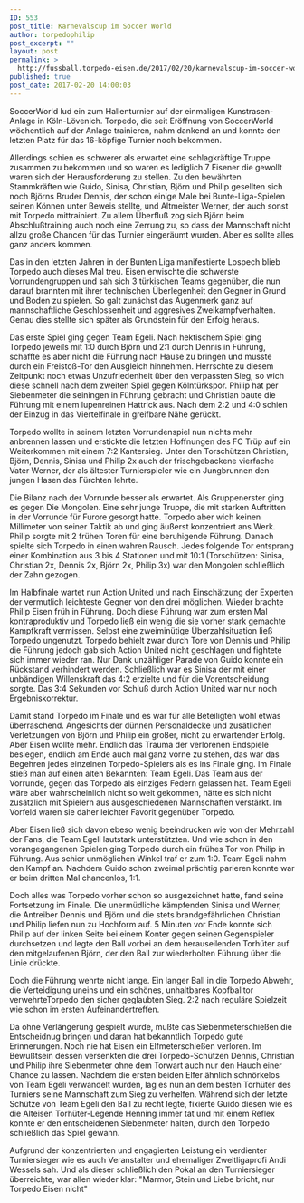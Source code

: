 ```yaml
---
ID: 553
post_title: Karnevalscup im Soccer World
author: torpedophilip
post_excerpt: ""
layout: post
permalink: >
  http://fussball.torpedo-eisen.de/2017/02/20/karnevalscup-im-soccer-world/
published: true
post_date: 2017-02-20 14:00:03
---
```

SoccerWorld lud ein zum Hallenturnier auf der einmaligen Kunstrasen-Anlage in Köln-Lövenich. Torpedo, die seit Eröffnung von SoccerWorld wöchentlich auf der Anlage trainieren, nahm dankend an und konnte den letzten Platz für das 16-köpfige Turnier noch bekommen.

Allerdings schien es schwerer als erwartet eine schlagkräftige Truppe zusammen zu bekommen und so waren es lediglich 7 Eisener die gewollt waren sich der Herausforderung zu stellen. Zu den bewährten Stammkräften wie Guido, Sinisa, Christian, Björn und Philip gesellten sich noch Björns Bruder Dennis, der schon einige Male bei Bunte-Liga-Spielen seinen Können unter Beweis stellte, und Altmeister Werner, der auch sonst mit Torpedo mittrainiert. Zu allem Überfluß zog sich Björn beim Abschlußtraining auch noch eine Zerrung zu, so dass der Mannschaft nicht allzu große Chancen für das Turnier eingeräumt wurden. Aber es sollte alles ganz anders kommen.

Das in den letzten Jahren in der Bunten Liga manifestierte Lospech blieb Torpedo auch dieses Mal treu. Eisen erwischte die schwerste Vorrundengruppen und sah sich 3 türkischen Teams gegenüber, die nun darauf brannten mit ihrer technischen Überlegenheit den Gegner in Grund und Boden zu spielen. So galt zunächst das Augenmerk ganz auf mannschaftliche Geschlossenheit und aggresives Zweikampfverhalten. Genau dies stellte sich später als Grundstein für den Erfolg heraus.

Das erste Spiel ging gegen Team Egeli. Nach hektischem Spiel ging Torpedo jeweils mit 1:0 durch Björn und 2:1 durch Dennis in Führung, schaffte es aber nicht die Führung nach Hause zu bringen und musste durch ein Freistoß-Tor den Ausgleich hinnehmen. Herrschte zu diesem Zeitpunkt noch etwas Unzufriedenheit über den verpassten Sieg, so wich diese schnell nach dem zweiten Spiel gegen Kölntürkspor. Philip hat per Siebenmeter die seiningen in Führung gebracht und Christian baute die Führung mit einem lupenreinen Hattrick aus. Nach dem 2:2 und 4:0 schien der Einzug in das Viertelfinale in greifbare Nähe gerückt.

Torpedo wollte in seinem letzten Vorrundenspiel nun nichts mehr anbrennen lassen und erstickte die letzten Hoffnungen des FC Trüp auf ein Weiterkommen mit einem 7:2 Kantersieg. Unter den Torschützen Christian, Björn, Dennis, Sinisa und Philip 2x auch der frischgebackene vierfache Vater Werner, der als ältester Turnierspieler wie ein Jungbrunnen den jungen Hasen das Fürchten lehrte.

Die Bilanz nach der Vorrunde besser als erwartet. Als Gruppenerster ging es gegen Die Mongolen. Eine sehr junge Truppe, die mit starken Auftritten in der Vorrunde für Furore gesorgt hatte. Torpedo aber wich keinen Millimeter von seiner Taktik ab und ging äußerst konzentriert ans Werk. Philip sorgte mit 2 frühen Toren für eine beruhigende Führung. Danach spielte sich Torpedo in einen wahren Rausch. Jedes folgende Tor entsprang einer Kombination aus 3 bis 4 Stationen und mit 10:1 (Torschützen: Sinisa, Christian 2x, Dennis 2x, Björn 2x, Philip 3x) war den Mongolen schließlich der Zahn gezogen.

Im Halbfinale wartet nun Action United und nach Einschätzung der Experten der vermutlich leichteste Gegner von den drei möglichen. Wieder brachte Philip Eisen früh in Führung. Doch diese Führung war zum ersten Mal kontraproduktiv und Torpedo ließ ein wenig die sie vorher stark gemachte Kampfkraft vermissen. Selbst eine zweiminütige Überzahlsituation ließ Torpedo ungenutzt. Torpedo behielt zwar durch Tore von Dennis und Philip die Führung jedoch gab sich Action United nicht geschlagen und fightete sich immer wieder ran. Nur Dank unzähliger Parade von Guido konnte ein Rückstand verhindert werden. Schließlich war es Sinisa der mit einer unbändigen Willenskraft das 4:2 erzielte und für die Vorentscheidung sorgte. Das 3:4 Sekunden vor Schluß durch Action United war nur noch Ergebniskorrektur.

Damit stand Torpedo im Finale und es war für alle Beteiligten wohl etwas überraschend. Angesichts der dünnen Personaldecke und zusätlichen Verletzungen von Björn und Philip ein großer, nicht zu erwartender Erfolg. Aber Eisen wollte mehr. Endlich das Trauma der verlorenen Endspiele besiegen, endlich am Ende auch mal ganz vorne zu stehen, das war das Begehren jedes einzelnen Torpedo-Spielers als es ins Finale ging. Im Finale stieß man auf einen alten Bekannten: Team Egeli. Das Team aus der Vorrunde, gegen das Torpedo als einziges Federn gelassen hat. Team Egeli wäre aber wahrscheinlich nicht so weit gekommen, hätte es sich nicht zusätzlich mit Spielern aus ausgeschiedenen Mannschaften verstärkt. Im Vorfeld waren sie daher leichter Favorit gegenüber Torpedo.

Aber Eisen ließ sich davon ebeso wenig beeindrucken wie von der Mehrzahl der Fans, die Team Egeli lautstark unterstützten. Und wie schon in den vorangegangenen Spielen ging Torpedo durch ein frühes Tor von Philip in Führung. Aus schier unmöglichen Winkel traf er zum 1:0. Team Egeli nahm den Kampf an. Nachdem Guido schon zweimal prächtig parieren konnte war er beim dritten Mal chancenlos, 1:1.

Doch alles was Torpedo vorher schon so ausgezeichnet hatte, fand seine Fortsetzung im Finale. Die unermüdliche kämpfenden Sinisa und Werner, die Antreiber Dennis und Björn und die stets brandgefährlichen Christian und Philip liefen nun zu Hochform auf. 5 Minuten vor Ende konnte sich Philip auf der linken Seite bei einem Konter gegen seinen Gegenspieler durchsetzen und legte den Ball vorbei an dem herauseilenden Torhüter auf den mitgelaufenen Björn, der den Ball zur wiederholten Führung über die Linie drückte.

Doch die Führung wehrte nicht lange. Ein langer Ball in die Torpedo Abwehr, die Verteidigung uneins und ein schönes, unhaltbares Kopfballtor verwehrteTorpedo den sicher geglaubten Sieg. 2:2 nach reguläre Spielzeit wie schon im ersten Aufeinandertreffen.

Da ohne Verlängerung gespielt wurde, mußte das Siebenmeterschießen die Entscheidnug bringen und daran hat bekanntlich Torpedo gute Erinnerungen. Noch nie hat Eisen ein Elfmeterschießen verloren. Im Bewußtsein dessen versenkten die drei Torpedo-Schützen Dennis, Christian und Philip ihre Siebenmeter ohne dem Torwart auch nur den Hauch einer Chance zu lassen. Nachdem die ersten beiden Elfer ähnlich schnörkelos von Team Egeli verwandelt wurden, lag es nun an dem besten Torhüter des Turniers seine Mannschaft zum Sieg zu verhelfen. Während sich der letzte Schütze von Team Egeli den Ball zu recht legte, fixierte Guido diesen wie es die Alteisen Torhüter-Legende Henning immer tat und mit einem Reflex konnte er den entscheidenen Siebenmeter halten, durch den Torpedo schließlich das Spiel gewann.

Aufgrund der konzentrierten und engagierten Leistung ein verdienter Turniersieger wie es auch Veranstalter und ehemaliger Zweitligaprofi Andi Wessels sah. Und als dieser schließlich den Pokal an den Turniersieger überreichte, war allen wieder klar: "Marmor, Stein und Liebe bricht, nur Torpedo Eisen nicht"